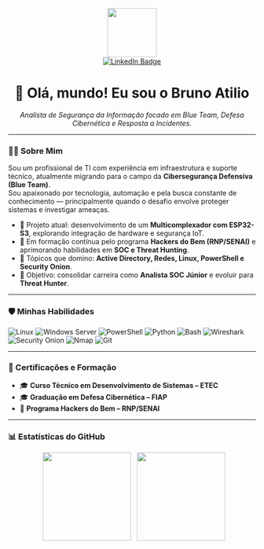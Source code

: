 <div id="header" align="center">
  <img src="https://user-images.githubusercontent.com/73097560/115834470-dbab4500-a447-11eb-9a29-b949866e67ad.gif" width="100"/>
</div>

<div id="badges" align="center">
  <a href="https://www.linkedin.com/in/brunoatilio/">
    <img src="https://img.shields.io/badge/LinkedIn-blue?style=for-the-badge&logo=linkedin&logoColor=white" alt="LinkedIn Badge"/>
  </a>
</div>

<h1 align="center">
  👋 Olá, mundo! Eu sou o Bruno Atilio
</h1>

<p align="center">
  <em>Analista de Segurança da Informação focado em Blue Team, Defesa Cibernética e Resposta a Incidentes.</em>
</p>

---

### 👨‍💻 Sobre Mim

Sou um profissional de TI com experiência em infraestrutura e suporte técnico, atualmente migrando para o campo da **Cibersegurança Defensiva (Blue Team)**.  
Sou apaixonado por tecnologia, automação e pela busca constante de conhecimento — principalmente quando o desafio envolve proteger sistemas e investigar ameaças.

* 🔭 Projeto atual: desenvolvimento de um **Multicomplexador com ESP32-S3**, explorando integração de hardware e segurança IoT.  
* 🌱 Em formação contínua pelo programa **Hackers do Bem (RNP/SENAI)** e aprimorando habilidades em **SOC e Threat Hunting**.  
* 💬 Tópicos que domino: **Active Directory, Redes, Linux, PowerShell e Security Onion**.  
* 🎯 Objetivo: consolidar carreira como **Analista SOC Júnior** e evoluir para **Threat Hunter**.

---

### 🛡️ Minhas Habilidades

<p align="left">
  <img src="https://img.shields.io/badge/Linux-FCC624?style=for-the-badge&logo=linux&logoColor=black" alt="Linux"/>
  <img src="https://img.shields.io/badge/Windows_Server-0078D6?style=for-the-badge&logo=windows&logoColor=white" alt="Windows Server"/>
  <img src="https://img.shields.io/badge/PowerShell-5391FE?style=for-the-badge&logo=powershell&logoColor=white" alt="PowerShell"/>
  <img src="https://img.shields.io/badge/Python-3776AB?style=for-the-badge&logo=python&logoColor=white" alt="Python"/>
  <img src="https://img.shields.io/badge/Bash-4EAA25?style=for-the-badge&logo=GNU%20Bash&logoColor=white" alt="Bash"/>
  <img src="https://img.shields.io/badge/Wireshark-1679A7?style=for-the-badge&logo=wireshark&logoColor=white" alt="Wireshark"/>
  <img src="https://img.shields.io/badge/Security_Onion-informational?style=for-the-badge" alt="Security Onion"/>
  <img src="https://img.shields.io/badge/Nmap-000000?style=for-the-badge&logo=nmap&logoColor=white" alt="Nmap"/>
  <img src="https://img.shields.io/badge/Git-F05032?style=for-the-badge&logo=git&logoColor=white" alt="Git"/>
</p>

---

### 📜 Certificações e Formação

- 🎓 **Curso Técnico em Desenvolvimento de Sistemas – ETEC**
- 🎓 **Graduação em Defesa Cibernética – FIAP**
- 🧩 **Programa Hackers do Bem – RNP/SENAI**

---

### 📊 Estatísticas do GitHub

<div align="center">
  <img height="180em" src="https://github-readme-stats.vercel.app/api?username=bahhko&show_icons=true&theme=dracula"/>
  <img height="180em" src="https://github-readme-stats.vercel.app/api/top-langs/?username=bahhko&layout=compact&langs_count=8&theme=dracula"/>
</div>
